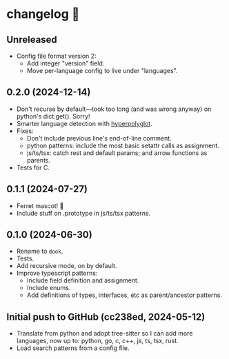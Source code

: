 changelog 🧚
============

## Unreleased

- Config file format version 2:
  - Add integer "version" field.
  - Move per-language config to live under "languages".

## 0.2.0 (2024-12-14)

- Don't recurse by default—took too long (and was wrong anyway) on python's dict.get(). Sorry!
- Smarter language detection with [hyperpolyglot](https://github.com/monkslc/hyperpolyglot).
- Fixes:
  - Don't include previous line's end-of-line comment.
  - python patterns: include the most basic setattr calls as assignment.
  - js/ts/tsx: catch rest and default params; and arrow functions as parents.
- Tests for C.

## 0.1.1 (2024-07-27)

- Ferret mascot! 🦦
- Include stuff on .prototype in js/ts/tsx patterns.

## 0.1.0 (2024-06-30)

- Rename to `dook`.
- Tests.
- Add recursive mode, on by default.
- Improve typescript patterns:
  - Include field definition and assignment.
  - Include enums.
  - Add definitions of types, interfaces, etc as parent/ancestor patterns.

## Initial push to GitHub (cc238ed, 2024-05-12)

- Translate from python and adopt tree-sitter so I can add more languages, now up to: python, go, c, c++, js, ts, tsx, rust.
- Load search patterns from a config file.
